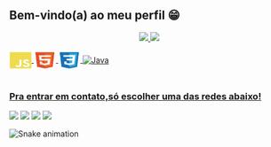## Bem-vindo(a) ao meu perfil  😁

 <div align="center">
   <a href="https://github.com/TaissaLima">
   <img width="42%" src="https://github-readme-stats.vercel.app/api?username=TaissaLima&show_icons=true&theme=tokyonight&include_all_commits=true&count_private=true"/>
   <img width="42%" src="https://github-readme-stats.vercel.app/api/top-langs/?username=TaissaLima&layout=compact&langs_count=6&theme=tokyonight"/>

</div>
<div style="display: inline_block" align="left"><br>
  <img align="center" alt="Js" height="30" width="40" src="https://raw.githubusercontent.com/devicons/devicon/master/icons/javascript/javascript-plain.svg">
  <img align="center" alt="HTML" height="30" width="40" src="https://raw.githubusercontent.com/devicons/devicon/master/icons/html5/html5-original.svg">
  <img align="center" alt="CSS" height="30" width="40" src="https://raw.githubusercontent.com/devicons/devicon/master/icons/css3/css3-original.svg">
  <img align="center" alt="Java" height="30" width="40" src="https://cdn.jsdelivr.net/gh/devicons/devicon/icons/java/java-original.svg" />
          
</div>
 
 <br>
 
  ### Pra entrar em contato,só escolher uma das redes abaixo!
 
<div> 
  <a href="https://www.instagram.com/taz_the_devil__/" target="_blank"><img src="https://img.shields.io/badge/-Instagram-%23E4405F?style=for-the-badge&logo=instagram&logoColor=white" target="_blank"></a>
 <a href="https://discord.gg/GwAMYd8jgW" target="_blank"><img src="https://img.shields.io/badge/Discord-7289DA?style=for-the-badge&logo=discord&logoColor=white" target="_blank"></a> 
  <a href = "mailto:taissalima.dev@gmail.com"><img src="https://img.shields.io/badge/-Gmail-%23333?style=for-the-badge&logo=gmail&logoColor=white" target="_blank"></a>
  <a href="https://www.linkedin.com/in/taissalima-b82819254/" target="_blank"><img src="https://img.shields.io/badge/-LinkedIn-%230077B5?style=for-the-badge&logo=linkedin&logoColor=white" target="_blank"></a> 
 
  ![Snake animation](https://github.com/TaissaLima/TaissaLima/blob/output/github-contribution-grid-snake.svg)

</div>
